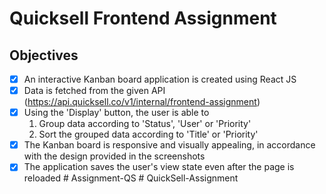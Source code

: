 # Quicksell Frontend Assignment

## Objectives
- [x] An interactive Kanban board application is created using React JS
- [x] Data is fetched from the given API (https://api.quicksell.co/v1/internal/frontend-assignment)
- [x] Using the 'Display' button, the user is able to
    1. Group data according to 'Status', 'User' or 'Priority'
    2. Sort the grouped data according to 'Title' or 'Priority'
- [x] The Kanban board is responsive and visually appealing, in accordance with the design provided in the screenshots
- [x] The application saves the user's view state even after the page is reloaded
#   A s s i g n m e n t - Q S  
 # QuickSell-Assignment
